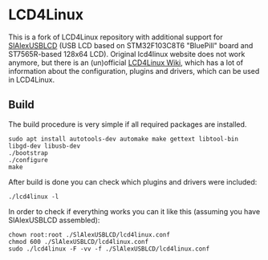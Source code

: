 # LCD4Linux

This is a fork of LCD4Linux repository with additional support for [SlAlexUSBLCD][SlAlexUSBLCD_repo]
(USB LCD based on STM32F103C8T6 "BluePill" board and ST7565R-based 128x64 LCD). Original lcd4linux
website does not work anymore, but there is an (un)official [LCD4Linux Wiki][wiki], which has a lot
of information about the configuration, plugins and drivers, which can be used in LCD4Linux.

## Build

The build procedure is very simple if all required packages are installed.

```console
sudo apt install autotools-dev automake make gettext libtool-bin libgd-dev libusb-dev
./bootstrap
./configure
make
```

After build is done you can check which plugins and drivers were included:

```console
./lcd4linux -l
```

In order to check if everything works you can it like this (assuming you have SlAlexUSBLCD assembled):

```console
chown root:root ./SlAlexUSBLCD/lcd4linux.conf
chmod 600 ./SlAlexUSBLCD/lcd4linux.conf
sudo ./lcd4linux -F -vv -f ./SlAlexUSBLCD/lcd4linux.conf
```

[SlAlexUSBLCD_repo]: https://github.com/Sl-Alex/SlAlexUSBLCD
[wiki]: https://wiki.lcd4linux.tk/doku.php
